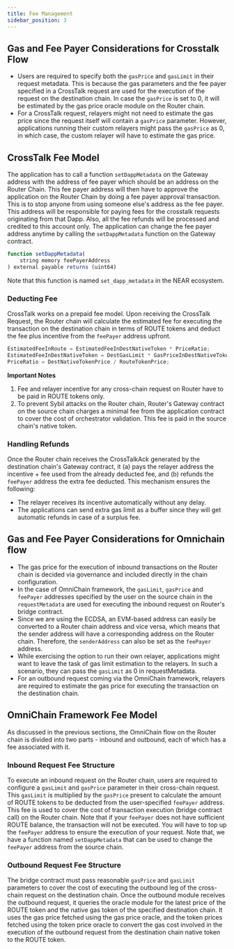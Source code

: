 ```yaml
---
title: Fee Management
sidebar_position: 3
---
```


## Gas and Fee Payer Considerations for Crosstalk Flow

- Users are required to specify both the `gasPrice` and `gasLimit` in their request metadata. This is because the gas parameters and the fee payer specified in a CrossTalk request are used for the execution of the request on the destination chain. In case the `gasPrice` is set to 0, it will be estimated by the gas price oracle module on the Router chain.
- For a CrossTalk request, relayers might not need to estimate the gas price since the request itself will contain a `gasPrice` parameter. However, applications running their custom relayers might pass the `gasPrice` as 0, in which case, the custom relayer will have to estimate the gas price.

## CrossTalk Fee Model

The application has to call a function `setDappMetadata` on the Gateway address with the address of fee payer which should be an address on the Router Chain. This fee payer address will then have to approve the application on the Router Chain by doing a fee payer approval transaction. This is to stop anyone from using someone else's address as the fee payer. This address will be responsible for paying fees for the crosstalk requests originating from that Dapp. Also, all the fee refunds will be processed and credited to this account only. The application can change the fee payer address anytime by calling the `setDappMetadata` function on the Gateway contract.

```javascript
function setDappMetadata(
    string memory feePayerAddress
) external payable returns (uint64)
```

Note that this function is named `set_dapp_metadata` in the NEAR ecosystem.

### Deducting Fee

CrossTalk works on a prepaid fee model. Upon receiving the CrossTalk Request, the Router chain will calculate the estimated fee for executing the transaction on the destination chain in terms of ROUTE tokens and deduct the fee plus incentive from the `feePayer` address upfront.

```javascript
EstimatedFeeInRoute = EstimatedFeeInDestNativeToken * PriceRatio;
EstimatedFeeInDestNativeToken = DestGasLimit * GasPriceInDestNativeToken;
PriceRatio = DestNativeTokenPrice / RouteTokenPrice;
```

**Important Notes**

1. Fee and relayer incentive for any cross-chain request on Router have to be paid in ROUTE tokens only.
2. To prevent Sybil attacks on the Router chain, Router's Gateway contract on the source chain charges a minimal fee from the application contract to cover the cost of orchestrator validation. This fee is paid in the source chain's native token.

### Handling Refunds

Once the Router chain receives the CrossTalkAck generated by the destination chain's Gateway contract, it (a) pays the relayer address the incentive + fee used from the already deducted fee, and (b) refunds the `feePayer` address the extra fee deducted. This mechanism ensures the following:

- The relayer receives its incentive automatically without any delay.
- The applications can send extra gas limit as a buffer since they will get automatic refunds in case of a surplus fee.

## Gas and Fee Payer Considerations for Omnichain flow

- The gas price for the execution of inbound transactions on the Router chain is decided via governance and included directly in the chain configuration.
- In the case of OmniChain framework, the `gasLimit`, `gasPrice` and `feePayer` addresses specified by the user on the source chain in the `requestMetadata` are used for executing the inbound request on Router's bridge contract.
- Since we are using the ECDSA, an EVM-based address can easily be converted to a Router chain address and vice versa, which means that the sender address will have a corresponding address on the Router chain. Therefore, the `senderAddress` can also be set as the `feePayer` address.
- While exercising the option to run their own relayer, applications might want to leave the task of gas limit estimation to the relayers. In such a scenario, they can pass the `gasLimit` as 0 in requestMetadata.
- For an outbound request coming via the OmniChain framework, relayers are required to estimate the gas price for executing the transaction on the destination chain.

## OmniChain Framework Fee Model

As discussed in the previous sections, the OmniChain flow on the Router chain is divided into two parts - inbound and outbound, each of which has a fee associated with it.

### Inbound Request Fee Structure

To execute an inbound request on the Router chain, users are required to configure a `gasLimit` and `gasPrice` parameter in their cross-chain request. This `gasLimit` is multiplied by the `gasPrice` present to calculate the amount of ROUTE tokens to be deducted from the user-specified `feePayer` address. This fee is used to cover the cost of transaction execution (bridge contract call) on the Router chain. Note that if your `feePayer` does not have sufficient ROUTE balance, the transaction will not be executed. You will have to top up the `feePayer` address to ensure the execution of your request. Note that, we have a function named `setDappMetadata` that can be used to change the `feePayer` address from the source chain.

### Outbound Request Fee Structure

The bridge contract must pass reasonable `gasPrice` and `gasLimit` parameters to cover the cost of executing the outbound leg of the cross-chain request on the destination chain. Once the outbound module receives the outbound request, it queries the oracle module for the latest price of the ROUTE token and the native gas token of the specified destination chain. It uses the gas price fetched using the gas price oracle, and the token prices fetched using the token price oracle to convert the gas cost involved in the execution of the outbound request from the destination chain native token to the ROUTE token.
